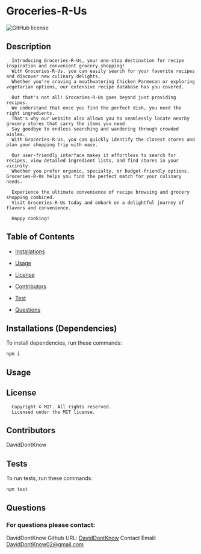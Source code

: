 # Groceries-R-Us

![GitHub license](https://img.shields.io/badge/license-MIT-blue.svg?style=plastic)

## Description

      Introducing Groceries-R-Us, your one-stop destination for recipe inspiration and convenient grocery shopping!
      With Groceries-R-Us, you can easily search for your favorite recipes and discover new culinary delights.
      Whether you're craving a mouthwatering Chicken Parmesan or exploring vegetarian options, our extensive recipe database has you covered.

      But that's not all! Groceries-R-Us goes beyond just providing recipes.
      We understand that once you find the perfect dish, you need the right ingredients.
      That's why our website also allows you to seamlessly locate nearby grocery stores that carry the items you need.
      Say goodbye to endless searching and wandering through crowded aisles.
      With Groceries-R-Us, you can quickly identify the closest stores and plan your shopping trip with ease.

      Our user-friendly interface makes it effortless to search for recipes, view detailed ingredient lists, and find stores in your vicinity.
      Whether you prefer organic, specialty, or budget-friendly options, Groceries-R-Us helps you find the perfect match for your culinary needs.

      Experience the ultimate convenience of recipe browsing and grocery shopping combined.
      Visit Groceries-R-Us today and embark on a delightful journey of flavors and convenience.

      Happy cooking!

## Table of Contents

- [Installations](#dependencies)
- [Usage](#usage)

- [License](#license)

- [Contributors](#contributors)
- [Test](#test)
- [Questions](#Questions)

## Installations (Dependencies)

To install dependencies, run these commands:

```
npm i
```

## Usage

## License

      Copyright © MIT. All rights reserved.
      Licensed under the MIT license.

## Contributors

DavidDontKnow

## Tests

To run tests, run these commands:

```
npm test
```

## Questions

### For questions please contact:

DavidDontKnow
Github URL: [DavidDontKnow](https://github.com/DavidDontKnow/)
Contact Email: DavidDontKnow02@gmail.com
